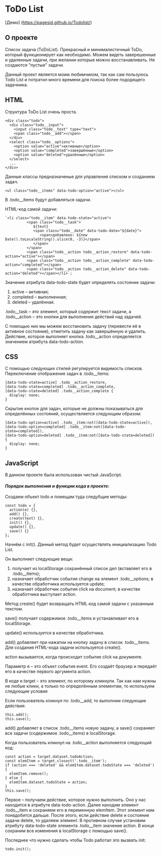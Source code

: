 # ToDo List

[Демо] (https://pagesid.github.io/Todolist/)

## О проекте
Список задача (ToDoList). Прекрасный и минималистичный ToDo, который функционирует как необходимо. Можем видеть заверешенные и удаленные задачи, при желании которые можно восстанавливать. Не создаются "пустые" задачи.

Данный проект является моим любимчиком, так как сам пользуюсь Todo List и потратил много времени для поиска более пододящего задачника.

## HTML
Структура ToDo List очень проста.
```
<div class="todo">
  <div class="todo__input">
    <input class="todo__text" type="text">
    <span class="todo__add"></span>
  </div>
  <select class="todo__options">
    <option value="active">активные</option>
    <option value="completed">завершённые</option>
    <option value="deleted">удалённые</option>
  </select>
  ...
</div>
```
Данные классы предназначеные для управления списком и созданием задач.
```
<ul class="todo__items" data-todo-option="active"></ul>
```
В .todo__items будут добавляться задачи.

HTML-код самой задачи:
```
`<li class="todo__item" data-todo-state="active">
		  <span class="todo__task">
			 ${text}
			 <span class="todo__date" data-todo-date="${date}">
				<span>добавлено: ${new Date().toLocaleString().slice(0, -3)}</span>
			 </span>
		  </span>
		  <span class="todo__action todo__action_restore" data-todo-action="active"></span>
		  <span class="todo__action todo__action_complete" data-todo-action="completed"></span>
		  <span class="todo__action todo__action_delete" data-todo-action="deleted"></span></li>`;
```
Значение атрибута data-todo-state будет определять состояние задачи:

1. active – активная;
2. completed – выполненная;
3. deleted – удалённая.

.todo__task – это элемент, который содержит текст задачи, а .todo__action – это кнопки для выполнения действий над задачей.

С помощью них мы можем восстановить задачу (перевести её в активное состояние), отметить задачу как завершённую и удалить. Действие, которое выполняет кнопка .todo__action определяется значением атрибута data-todo-action.

## CSS
С помощью следующих стилей регулируется видимость списков.
 Переключение отображение задач в .todo__items:
```
[data-todo-state=active] .todo__action_restore,
[data-todo-state=completed] .todo__action_complete,
[data-todo-state=deleted] .todo__action_complete {
  display: none;
}
```

 Скрытие кнопок для задач, которые не должны показываться для определённых состояний, осуществляется следующим образом:
```
[data-todo-option=active] .todo__item:not([data-todo-state=active]),
[data-todo-option=completed] .todo__item:not([data-todo-state=completed]),
[data-todo-option=deleted] .todo__item:not([data-todo-state=deleted]) {
  display: none;
}
```

## JavaScript
В данном проекте была использован чистый JavaScript.

#### _Порядок выполнения и функции кода в проекте_:

Создаем объект todo и помещам туда следубщие методы:
```
const todo = {
  action(e) {},
  add() {},
  create(text) {},
  init() {},
  update() {},
  save() {}
};
```
Начнём с init(). Данный метод будет осуществлять инициализацию Todo List.

Он выполняет следующие вещи:

1. получает из localStorage сохранённый список дел (вставляет его в .todo__items);
2. назначает обработчик события change на элемент .todo__options; в качестве обработчика используется update;
3. назначает обработчик события click на document; в качестве обработчика выступает action.

Метод create() будет возвращать HTML код самой задачи с указанным текстом.

save() получает содержимое .todo__items и устанавливает его в localStorage.

update() используется в качестве обработчика.

add() добавляет при нажатии на кнопку задачу в список .todo__items. Для создания HTML-кода задачи используется create().

action вызывается, когда происходит событие click на документе.

Параметр e – это объект события event. Его создаёт браузер и передаёт его в качестве первого аргумента action.

В коде e.target – это элемент, по которому кликнули. Так как нам нужны не любые клики, а только по определённым элементам, то используем следующие условия

Если пользователь кликнул по .todo__add, то выполним следующие действия:
```
this.add();
this.save();
```

add() добавляет в список .todo__items новую задачу, а save() сохраняет все задачи (содержимое .todo__items) в localStorage.

Когда пользователь кликнул на .todo__action выполняется следующий код:
```
const action = target.dataset.todoAction;
const elemItem = target.closest('.todo__item');
if (action === 'deleted' && elemItem.dataset.todoState === 'deleted') {
  elemItem.remove();
} else {
  elemItem.dataset.todoState = action;
}
this.save();
```

Первое – получаем действие, которое нужно выполнить. Оно у нас находится в атрибуте data-todo-action. Далее находим элемент .todo__item и сохраняем его в переменную elemItem. Этот элемент нам понадобится дальше. После этого, если действие delete и состояние задачи delete, то удаляем элемент. В противном случае установим атрибуту data-todo-state элемента .todo__item значение action. В конце сохраним все изменения в localStorage с помощью save().

Последнее что нужно сделать чтобы Todo работал это вызвать init:

```
todo.init();
```
